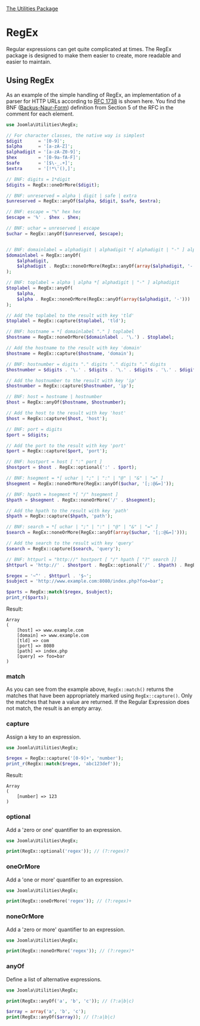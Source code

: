 [The Utilities Package](../README.md)
# RegEx

Regular expressions can get quite complicated at times.
The RegEx package is designed to make them easier to create, more readable and easier to maintain.

## Using RegEx

As an example of the simple handling of RegEx, an implementation of a parser for HTTP URLs
according to [RFC 1738](https://www.ietf.org/rfc/rfc1738.txt) is shown here.
You find the BNF ([Backus-Naur-Form](https://en.wikipedia.org/wiki/Backus%E2%80%93Naur_form))
definition from Section 5 of the RFC in the comment for each element.

```php
use Joomla\Utilities\RegEx;

// For character classes, the native way is simplest
$digit      = '[0-9]';
$alpha      = '[a-zA-Z]';
$alphadigit = '[a-zA-Z0-9]';
$hex        = '[0-9a-fA-F]';
$safe       = '[$\-_.+]';
$extra      = '[!*\'(),]';

// BNF: digits = 1*digit
$digits = RegEx::oneOrMore($digit);

// BNF: unreserved = alpha | digit | safe | extra
$unreserved = RegEx::anyOf($alpha, $digit, $safe, $extra);

// BNF: escape = "%" hex hex
$escape = '%' . $hex . $hex;

// BNF: uchar = unreserved | escape
$uchar = RegEx::anyOf($unreserved, $escape);


// BNF: domainlabel = alphadigit | alphadigit *[ alphadigit | "-" ] alphadigit
$domainlabel = RegEx::anyOf(
    $alphadigit,
    $alphadigit . RegEx::noneOrMore(RegEx::anyOf(array($alphadigit, '-'))) . $alphadigit
);

// BNF: toplabel = alpha | alpha *[ alphadigit | "-" ] alphadigit
$toplabel = RegEx::anyOf(
    $alpha,
    $alpha . RegEx::noneOrMore(RegEx::anyOf(array($alphadigit, '-'))) . $alphadigit
);

// Add the toplabel to the result with key 'tld'
$toplabel = RegEx::capture($toplabel, 'tld');

// BNF: hostname = *[ domainlabel "." ] toplabel
$hostname = RegEx::noneOrMore($domainlabel . '\.') . $toplabel;

// Add the hostname to the result with key 'domain'
$hostname = RegEx::capture($hostname, 'domain');

// BNF: hostnumber = digits "." digits "." digits "." digits
$hostnumber = $digits . '\.' . $digits . '\.' . $digits . '\.' . $digits;

// Add the hostnumber to the result with key 'ip'
$hostnumber = RegEx::capture($hostnumber, 'ip');

// BNF: host = hostname | hostnumber
$host = RegEx::anyOf($hostname, $hostnumber);

// Add the host to the result with key 'host'
$host = RegEx::capture($host, 'host');

// BNF: port = digits
$port = $digits;

// Add the port to the result with key 'port'
$port = RegEx::capture($port, 'port');

// BNF: hostport = host [ ":" port ]
$hostport = $host . RegEx::optional(':' . $port);

// BNF: hsegment = *[ uchar | ";" | ":" | "@" | "&" | "=" ]
$hsegment = RegEx::noneOrMore(RegEx::anyOf($uchar, '[;:@&=]'));

// BNF: hpath = hsegment *[ "/" hsegment ]
$hpath = $hsegment . RegEx::noneOrMore('/' . $hsegment);

// Add the hpath to the result with key 'path'
$hpath = RegEx::capture($hpath, 'path');

// BNF: search = *[ uchar | ";" | ":" | "@" | "&" | "=" ]
$search = RegEx::noneOrMore(RegEx::anyOf(array($uchar, '[;:@&=]')));

// Add the search to the result with key 'query'
$search = RegEx::capture($search, 'query');

// BNF: httpurl = "http://" hostport [ "/" hpath [ "?" search ]]
$httpurl = 'http://' . $hostport . RegEx::optional('/' . $hpath) . RegEx::optional('\?' . $search);

$regex = '~^' . $httpurl . '$~';
$subject = 'http://www.example.com:8080/index.php?foo=bar';

$parts = RegEx::match($regex, $subject);
print_r($parts);
```

Result:

```
Array
(
    [host] => www.example.com
    [domain] => www.example.com
    [tld] => com
    [port] => 8080
    [path] => index.php
    [query] => foo=bar
)
```
### match

As you can see from the example above, `RegEx::match()` returns the matches that have been
appropriately marked using `RegEx::capture()`.
Only the matches that have a value are returned.
If the Regular Expression does not match, the result is an empty array.

### capture

Assign a key to an expression.

```php
use Joomla\Utilities\RegEx;

$regex = RegEx::capture('[0-9]+', 'number');
print_r(RegEx::match($regex, 'abc123def'));
```
Result:
```
Array
(
    [number] => 123
)
```

### optional

Add a 'zero or one' quantifier to an expression.

```php
use Joomla\Utilities\RegEx;

print(RegEx::optional('regex')); // (?:regex)?
```

### oneOrMore

Add a 'one or more' quantifier to an expression.

```php
use Joomla\Utilities\RegEx;

print(RegEx::oneOrMore('regex')); // (?:regex)+
```

### noneOrMore

Add a 'zero or more' quantifier to an expression.

```php
use Joomla\Utilities\RegEx;

print(RegEx::noneOrMore('regex')); // (?:regex)*
```

### anyOf

Define a list of alternative expressions.

```php
use Joomla\Utilities\RegEx;

print(RegEx::anyOf('a', 'b', 'c')); // (?:a|b|c)

$array = array('a', 'b', 'c');
print(RegEx::anyOf($array)); // (?:a|b|c)
```
